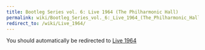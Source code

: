 ```yaml
---
title: Bootleg Series vol. 6: Live 1964 (The Philharmonic Hall)
permalink: wiki/Bootleg_Series_vol._6:_Live_1964_(The_Philharmonic_Hall)/
redirect_to: /wiki/Live_1964/
---
```


You should automatically be redirected to [Live 1964](/wiki/Live_1964/)
